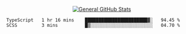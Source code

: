 <p align="center">
  <a href="https://github.com/AndyDevv">
    <img src="https://github-readme-stats.vercel.app/api?username=AndyDevv&custom_title=General%20GitHub%20Stats&theme=aura_dark" alt="General GitHub Stats">
  </a>
</p>

<!--START_SECTION:waka-->
```text
TypeScript   1 hr 16 mins    ███████████████████████▓░   94.45 % 
SCSS         3 mins          █▒░░░░░░░░░░░░░░░░░░░░░░░   04.70 % 
```
<!--END_SECTION:waka-->
